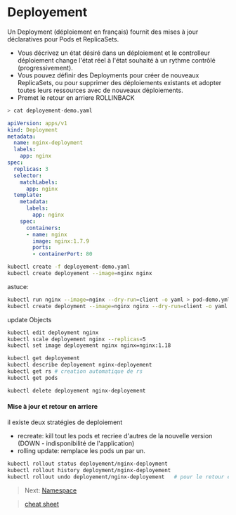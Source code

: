 # Deployement

Un Deployment (déploiement en français) fournit des mises à jour déclaratives pour Pods et ReplicaSets.

* Vous décrivez un état désiré dans un déploiement et le controlleur déploiement change l'état réel à l'état souhaité à un rythme contrôlé (progressivement).
* Vous pouvez définir des Deployments pour créer de nouveaux ReplicaSets, ou pour supprimer des déploiements existants et adopter toutes leurs ressources avec de nouveaux déploiements.
* Premet le retour en arriere ROLLINBACK

```bash
> cat deployement-demo.yaml
```

```yaml
apiVersion: apps/v1
kind: Deployment
metadata:
  name: nginx-deployment
  labels:
    app: nginx
spec:
  replicas: 3
  selector:
    matchLabels:
      app: nginx
  template:
    metadata:
      labels:
        app: nginx
    spec:
      containers:
      - name: nginx
        image: nginx:1.7.9
        ports:
        - containerPort: 80
```

```bash
kubectl create -f deployement-demo.yaml
kubectl create deployement --image=nginx nginx
```

astuce:

```bash
kubectl run nginx --image=nginx --dry-run=client -o yaml > pod-demo.yml
kubectl create deployment --image=nginx nginx --dry-run=client -o yaml > deployment-demo.yml
```

update Objects

```bash
kubectl edit deployment nginx
kubectl scale deployement nginx --replicas=5
kubectl set image deployement nginx nginx=nginx:1.18

```

```bash
kubectl get deployement
kubectl describe deployement nginx-deployement
kubectl get rs # creation automatique de rs
kubectl get pods
```

```bash
kubectl delete deployement nginx-deployement
```

#### Mise à jour et retour en arriere

il existe deux stratégies de deploiement

* recreate: kill tout les pods et recriee d'autres de la nouvelle version (DOWN - indisponibilité de l'application)
* rolling update: remplace les pods un par un.

```bash
kubectl rollout status deployement/nginx-deployment
kubectl rollout history deployment/nginx-deployement
kubectl rollout undo deployement/nginx-deployement   # pour le retour en arriere
```

> Next: [Namespace](../objects/namespace.md)

> [cheat sheet](../useful.md)
